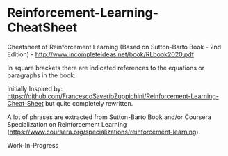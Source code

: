 # Reinforcement-Learning-CheatSheet
Cheatsheet of Reinforcement Learning (Based on Sutton-Barto Book - 2nd Edition) - http://www.incompleteideas.net/book/RLbook2020.pdf

In square brackets there are indicated references to the equations or paragraphs in the book.

Initially Inspired by: https://github.com/FrancescoSaverioZuppichini/Reinforcement-Learning-Cheat-Sheet but quite completely rewritten.

A lot of phrases are extracted from Sutton-Barto Book and/or Coursera Specialization on Reinforcement Learning (https://www.coursera.org/specializations/reinforcement-learning).

Work-In-Progress

